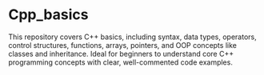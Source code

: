 # Cpp_basics
This repository covers C++ basics, including syntax, data types, operators, control structures, functions, arrays, pointers, and OOP concepts like classes and inheritance. Ideal for beginners to understand core C++ programming concepts with clear, well-commented code examples.
